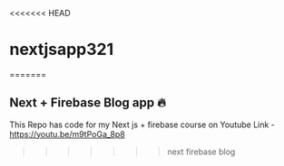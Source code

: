 <<<<<<< HEAD
# nextjsapp321
=======
## Next + Firebase Blog app 🔥

This Repo has code for my Next js + firebase course on Youtube
Link - https://youtu.be/m9tPoGa_8p8

>>>>>>> next firebase blog
